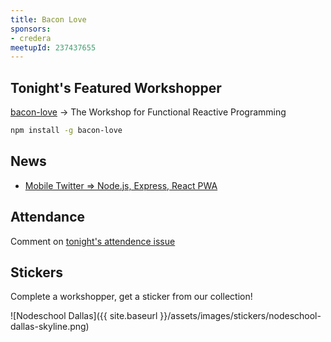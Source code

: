 ```yaml
---
title: Bacon Love
sponsors:
- credera
meetupId: 237437655
---
```


## Tonight's Featured Workshopper

[bacon-love](https://github.com/evanlucas/learnyoumongo) → The Workshop for Functional Reactive Programming

```bash
npm install -g bacon-love
```

## News
- [Mobile Twitter => Node.js, Express, React PWA](https://twitter.com/necolas/status/829128165314306048)

## Attendance

Comment on [tonight's attendence issue](https://github.com/nodeschool/dallas/issues/100)

## Stickers

Complete a workshopper, get a sticker from our collection!

![Nodeschool Dallas]({{ site.baseurl }}/assets/images/stickers/nodeschool-dallas-skyline.png)
